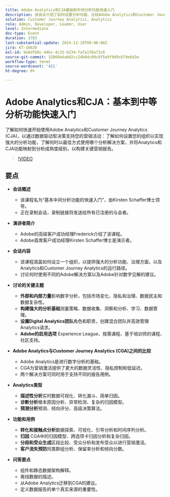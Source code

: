 ```yaml
---
title: Adobe Analytics和CJA基础到中间分析功能快速入门
description: 该会议介绍了如何设置分析功能、比较Adobe Analytics和Customer Journey Analytics，以及市场营销报告的主要功能。
solution: Customer Journey Analytics, Analytics
role: Admin, Developer, Leader, User
level: Intermediate
doc-type: Event
duration: 3783
last-substantial-update: 2024-12-10T00:00:00Z
jira: KT-16626
exl-id: 9e6df60c-d4bc-4c32-b234-fafa1f0a73c0
source-git-commit: 32060a6a0d2cc24b8dc09c8f5e9f9d9c679e6d3e
workflow-type: tm+mt
source-wordcount: '421'
ht-degree: 0%

---
```


# Adobe Analytics和CJA：基本到中等分析功能快速入门

了解如何快速开始使用Adobe Analytics和Customer Journey Analytics (CJA)，以通过数据驱动型决策支持您的营销活动：了解如何设置您的组织以实现强大的分析功能，了解何时以最佳方式使用哪个分析解决方案，并将Analytics和CJA功能映射到分析成熟度级别，以构建关键营销报告。

>[!VIDEO](https://video.tv.adobe.com/v/3440933/?learn=on&enablevpops)

## 要点

* **会话概述**
   * 该课程名为“基本中间分析功能的快速入门”，由Kirsten Schaffer博士领导。
   * 正在录制会话，录制链接将发送给所有已注册的与会者。

* **演讲者简介**
   * Adobe的高级客户成功经理Frederick介绍了该课程。
   * Adobe首席客户成功经理Kirsten Schaffer博士是演示者。

* **会话内容**
   * 该课程涵盖如何设立一个组织，以提供强大的分析功能、治理方面，以及Analytics和Customer Journey Analytics的运行路径。
   * 讨论何时使用不同的Adobe解决方案以及Adobe针对数字见解的建议。

* **讨论的关键主题**
   * **外部和内部力量**&#x200B;影响数字分析，包括市场变化、隐私和治理、数据民主和数据复杂性。
   * **构建强大的分析基础**&#x200B;测量策略、数据收集、洞察和分析、学习、数据管理。
   * **设置Digital Analytics团队**&#x200B;角色和职责，创建混合团队并高效管理Analytics请求。
   * **Adobe的启用选项** Experience League、按需课程、基于培训师的课程、社区支持。

* **Adobe Analytics与Customer Journey Analytics (CGA)之间的比较**
   * Adobe Analytics是进行数字分析的基础。
   * CGA为营销激活提供了更大的数据灵活性、隐私控制和低延迟。
   * 两个解决方案可同时用于支持不同的报告用例。

* **Analytics类型**
   * **描述性分析**&#x200B;实时数据可视化、转化漏斗、简单归因。
   * **诊断分析**&#x200B;根本原因分析、异常检测、复杂的归因模型。
   * **预测分析**&#x200B;预测、倾向评分、高级决策算法。

* **功能和用例**
   * **转化和接触点分析**&#x200B;数据探索、可视化、引导分析和时间序列分析。
   * **归因** CGA中的归因模型、跨选项卡归因分析和复杂归因。
   * **分段和受众生成**&#x200B;区段比较、受众分析和发布受众以进行营销激活。
   * **客户流失预防**&#x200B;同类群组分析、保留率分析和倾向分数。

* **问答要点**
   * 组件和静态数据架构解释。
   * 离线数据的描述。
   * 从Adobe Analytics迁移到CGA的建议。
   * 定义数据报告的单个真实来源的重要性。
